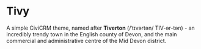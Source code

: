 # Tivy

A simple CiviCRM theme, named after **Tiverton** (/ˈtɪvərtən/ TIV-ər-tən) - an incredibly trendy town in the English county of Devon, and the main commercial and administrative centre of the Mid Devon district.
